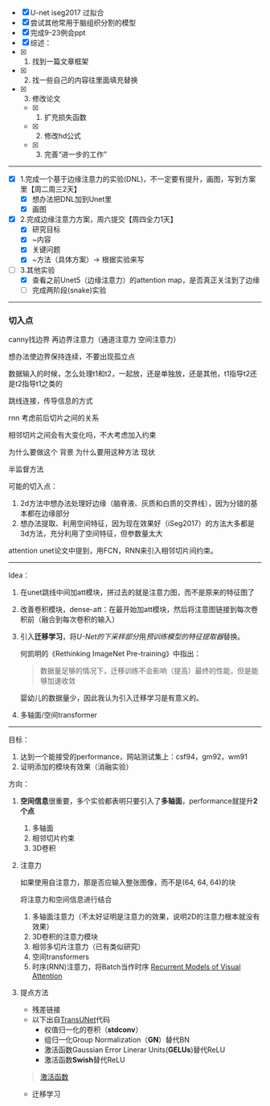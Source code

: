 * [x] U-net iseg2017 过拟合
* [x] 尝试其他常用于脑组织分割的模型
* [x] 完成9-23例会ppt
* [x] 综述：
* [x] 1. 找到一篇文章框架
* [x] 2. 找一些自己的内容往里面填充替换
* [x] 3. 修改论文
  * [x] 1. 扩充损失函数
  * [x] 2. 修改hd公式
  * [x] 3. 完善“进一步的工作”

---

- [x] 1.完成一个基于边缘注意力的实验(DNL)，不一定要有提升，画图，写到方案里【周二周三2天】
  - [x] 想办法把DNL加到Unet里
  - [x] 画图
- [x] 2.完成边缘注意力方案，周六提交【周四全力1天】
  - [x] 研究目标
  - [x] ~内容
  - [x] 关键问题
  - [x] ~方法（具体方案）-> 根据实验来写
- [ ] 3.其他实验
  - [x] 查看之前Unet5（边缘注意力）的attention map，是否真正关注到了边缘
  - [ ] 完成两阶段(snake)实验

---

### 切入点

canny找边界 再边界注意力（通道注意力 空间注意力）

想办法使边界保持连续，不要出现孤立点

数据输入的时候，怎么处理t1和t2，一起放，还是单独放，还是其他，t1指导t2还是t2指导t1之类的

跳线连接，传导信息的方式

rnn 考虑前后切片之间的关系

相邻切片之间会有大变化吗，不大考虑加入约束

为什么要做这个 背景
为什么要用这种方法 现状



半监督方法



可能的切入点：

1. 2d方法中想办法处理好边缘（脑脊液、灰质和白质的交界线），因为分错的基本都在边缘部分
2. 想办法提取、利用空间特征，因为现在效果好（iSeg2017）的方法大多都是3d方法，充分利用了空间特征，但参数量太大



attention unet论文中提到，用FCN，RNN来引入相邻切片间约束。

---

Idea：

1. 在unet跳线中间加att模块，拼过去的就是注意力图，而不是原来的特征图了

2. 改善卷积模块，dense-att：在最开始加att模块，然后将注意图链接到每次卷积前（融合到每次卷积的输入）

3. 引入**迁移学习**，将*U-Net的下采样部分*用*预训练模型的特征提取器*替换。

   何凯明的《Rethinking ImageNet Pre-training》中指出：

   > 数据量足够的情况下，迁移训练不会影响（提高）最终的性能，但是能够加速收敛

   婴幼儿的数据量少，因此我认为引入迁移学习是有意义的。
   
4. 多轴面/空间transformer

---

目标：

1. 达到一个能接受的performance，网站测试集上：csf94，gm92，wm91
2. 证明添加的模块有效果（消融实验）

方向：

1. **空间信息**很重要，多个实验都表明只要引入了**多轴面**，performance就提升**2个点**

   1. 多轴面
   2. 相邻切片约束
   3. 3D卷积

2. 注意力

   如果使用自注意力，那是否应输入整张图像，而不是(64, 64, 64)的块

   将注意力和空间信息进行结合
   
   1. 多轴面注意力（不太好证明是注意力的效果，说明2D的注意力根本就没有效果）
   2. 3D卷积的注意力模块
   3. 相邻多切片注意力（已有类似研究）
   4. 空间transformers
   5. 时序(RNN)注意力，将Batch当作时序 [Recurrent Models of Visual Attention](https://papers.nips.cc/paper/2014/file/09c6c3783b4a70054da74f2538ed47c6-Paper.pdf) 
   
3. 提点方法

   - 残差链接
   - 以下出自[TransUNet](https://github.com/Beckschen/TransUNet/blob/main/networks/vit_seg_modeling_resnet_skip.py)代码
     - 权值归一化的卷积（**stdconv**）
     - 组归一化Group Normalization（**GN**）替代BN
     - 激活函数Gaussian Error Linerar Units(**GELUs**)替代ReLU
     - 激活函数**Swish**替代ReLU
   > [激活函数](https://www.cnblogs.com/makefile/p/activation-function.html)

   - 迁移学习
